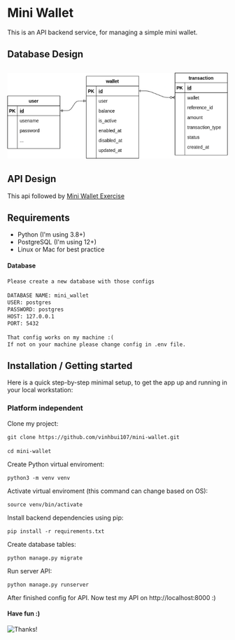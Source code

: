 # Mini Wallet

This is an API backend service, for managing a simple mini wallet.

## Database Design

## ![Mini Wallet DB](https://github.com/vinhbui107/mini-wallet/blob/main/images/mini_wallet_db.png)

## API Design

This api followed by [Mini Wallet Exercise](https://documenter.getpostman.com/view/8411283/SVfMSqA3?version=latest)

## Requirements

-   Python (I'm using 3.8+)
-   PostgreSQL (I'm using 12+)
-   Linux or Mac for best practice

#### Database

```shell
Please create a new database with those configs

DATABASE NAME: mini_wallet
USER: postgres
PASSWORD: postgres
HOST: 127.0.0.1
PORT: 5432

That config works on my machine :(
If not on your machine please change config in .env file.
```

## Installation / Getting started

Here is a quick step-by-step minimal setup, to get the app up and running in your local workstation:

### Platform independent

Clone my project:

```shell
git clone https://github.com/vinhbui107/mini-wallet.git

cd mini-wallet
```

Create Python virtual enviroment:

```shell
python3 -m venv venv
```

Activate virtual enviroment (this command can change based on OS):

```shell
source venv/bin/activate
```

Install backend dependencies using pip:

```shell
pip install -r requirements.txt
```

Create database tables:

```shell
python manage.py migrate
```

Run server API:

```shell
python manage.py runserver
```

After finished config for API. Now test my API on http://localhost:8000 :)

#### Have fun :)

![Thanks!](http://gifgifmagazine.com/wp-content/uploads/2018/11/macka-daj-pet-jea.gif)
